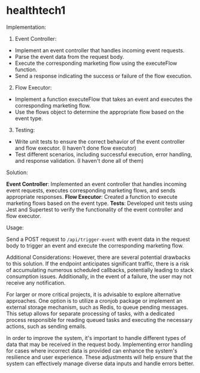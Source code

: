 # healthtech1

Implementation:

1. Event Controller:

- Implement an event controller that handles incoming event requests.
- Parse the event data from the request body.
- Execute the corresponding marketing flow using the executeFlow function.
- Send a response indicating the success or failure of the flow execution.

2. Flow Executor:

- Implement a function executeFlow that takes an event and executes the corresponding marketing flow.
- Use the flows object to determine the appropriate flow based on the event type.

3. Testing:

- Write unit tests to ensure the correct behavior of the event controller and flow executor. (I haven't done flow executor)
- Test different scenarios, including successful execution, error handling, and response validation. (I haven't done all of them)

Solution:

**Event Controller**: Implemented an event controller that handles incoming event requests, executes corresponding marketing flows, and sends appropriate responses.
**Flow Executor**: Created a function to execute marketing flows based on the event type.
**Tests**: Developed unit tests using Jest and Supertest to verify the functionality of the event controller and flow executor.

Usage:

Send a POST request to `/api/trigger-event` with event data in the request body to trigger an event and execute the corresponding marketing flow.

Additional Considerations:
However, there are several potential drawbacks to this solution. If the endpoint anticipates significant traffic, there is a risk of accumulating numerous scheduled callbacks, potentially leading to stack consumption issues. Additionally, in the event of a failure, the user may not receive any notification.

For larger or more critical projects, it is advisable to explore alternative approaches. One option is to utilize a cronjob package or implement an external storage mechanism, such as Redis, to queue pending messages. This setup allows for separate processing of tasks, with a dedicated process responsible for reading queued tasks and executing the necessary actions, such as sending emails.

In order to improve the system, it's important to handle different types of data that may be received in the request body. Implementing error handling for cases where incorrect data is provided can enhance the system's resilience and user experience. These adjustments will help ensure that the system can effectively manage diverse data inputs and handle errors better.
